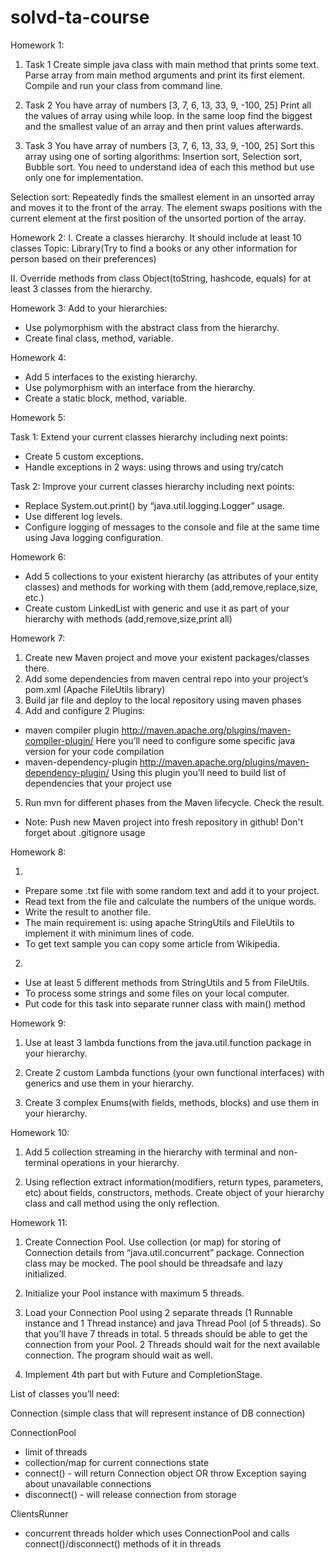 # solvd-ta-course

Homework 1:

1) Task 1
   Create simple java class with main method that prints some text.
   Parse array from main method arguments and print its first element.
   Compile and run your class from command line.

2) Task 2
   You have array of numbers [3, 7, 6, 13, 33, 9, -100, 25]
   Print all the values of array using while loop.
   In the same loop find the biggest and the smallest value of an array and then print values afterwards.

3) Task 3
   You have array of numbers [3, 7, 6, 13, 33, 9, -100, 25]
   Sort this array using one of sorting algorithms: Insertion sort, Selection sort, Bubble sort.
   You need to understand idea of each this method but use only one for implementation.

Selection sort:
Repeatedly finds the smallest element in an unsorted array and moves it to the front of the array.
The element swaps positions with the current element at the first position of the unsorted portion of the array.

Homework 2:
I. Create a classes hierarchy. It should include at least 10 classes
Topic: Library(Try to find a books or any other information for person based on their preferences)

II. Override methods from class Object(toString, hashcode, equals) for at least 3 classes from the hierarchy.

Homework 3:
Add to your hierarchies:

- Use polymorphism with the abstract class from the hierarchy.
- Create final class, method, variable.

Homework 4:

- Add 5 interfaces to the existing hierarchy.
- Use polymorphism with an interface from the hierarchy.
- Create a static block, method, variable.

Homework 5:

Task 1: Extend your current classes hierarchy including next points:

- Create 5 custom exceptions.
- Handle exceptions in 2 ways: using throws and using try/catch

Task 2: Improve your current classes hierarchy including next points:

- Replace System.out.print() by “java.util.logging.Logger” usage.
- Use different log levels.
- Configure logging of messages to the console and file at the same time using Java logging configuration.

Homework 6:

- Add 5 collections to your existent hierarchy (as attributes of your entity classes)
  and methods for working with them (add,remove,replace,size, etc.)
- Create custom LinkedList with generic and use it as part of your hierarchy with methods (add,remove,size,print all)

Homework 7:

1. Create new Maven project and move your existent packages/classes there.
2. Add some dependencies from maven central repo into your project’s pom.xml (Apache FileUtils library)
3. Build jar file and deploy to the local repository using maven phases
4. Add and configure 2 Plugins:

- maven compiler plugin http://maven.apache.org/plugins/maven-compiler-plugin/
  Here you’ll need to configure some specific java version for your code compilation
- maven-dependency-plugin http://maven.apache.org/plugins/maven-dependency-plugin/
  Using this plugin you’ll need to build list of dependencies that your project use

5. Run mvn for different phases from the Maven lifecycle. Check the result.

- Note: Push new Maven project into fresh repository in github! Don't forget about .gitignore usage

Homework 8:

1. 
- Prepare some .txt file with some random text and add it to your project.
- Read text from the file and calculate the numbers of the unique words.
- Write the result to another file.
- The main requirement is: using apache StringUtils and FileUtils to implement it with minimum lines of code.
- To get text sample you can copy some article from Wikipedia.

2. 
- Use at least 5 different methods from StringUtils and 5 from FileUtils. 
- To process some strings and some files on your local computer.
- Put code for this task into separate runner class with main() method

Homework 9:

1. Use at least 3 lambda functions from the java.util.function package in your hierarchy.

2. Create 2 custom Lambda functions (your own functional interfaces) with generics and use them in your hierarchy.

3. Create 3 complex Enums(with fields, methods, blocks) and use them in your hierarchy.

Homework 10:

1. Add 5 collection streaming in the hierarchy with terminal and non-terminal operations in your hierarchy.

2. Using reflection extract information(modifiers, return types, parameters, etc) about fields, constructors, methods. 
   Create object of your hierarchy class and call method using the only reflection.

Homework 11:

1. Create Connection Pool. Use collection (or map) for storing of Connection details from “java.util.concurrent” package. Connection class may be mocked. The pool should be threadsafe and lazy initialized.

2. Initialize your Pool instance with maximum 5 threads.

3. Load your Connection Pool using 2 separate threads (1 Runnable instance and 1 Thread instance) and java Thread Pool (of 5 threads). So that you’ll have 7 threads in total. 5 threads should be able to get the connection from your Pool. 2 Threads should wait for the next available connection. The program should wait as well.

4. Implement 4th part but with Future and CompletionStage.

List of classes you’ll need:

Connection (simple class that will represent instance of DB connection)

ConnectionPool
- limit of threads
- collection/map for current connections state
- connect() - will return Connection object OR throw Exception saying about unavailable connections
- disconnect() - will release connection from storage


ClientsRunner
- concurrent threads holder which uses ConnectionPool and calls connect()/disconnect() methods of it in threads

